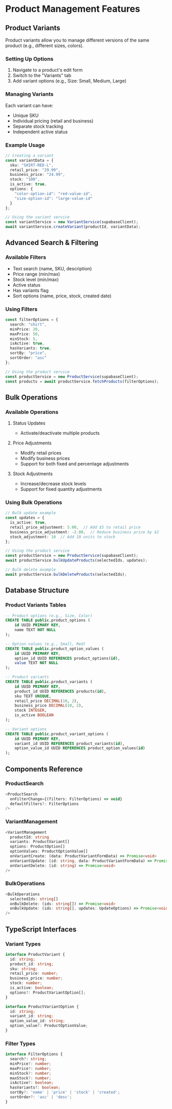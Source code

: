 # Product Management Features

## Product Variants
Product variants allow you to manage different versions of the same product (e.g., different sizes, colors).

### Setting Up Options
1. Navigate to a product's edit form
2. Switch to the "Variants" tab
3. Add variant options (e.g., Size: Small, Medium, Large)

### Managing Variants
Each variant can have:
- Unique SKU
- Individual pricing (retail and business)
- Separate stock tracking
- Independent active status

### Example Usage
```typescript
// Creating a variant
const variantData = {
  sku: "SHIRT-RED-L",
  retail_price: "29.99",
  business_price: "24.99",
  stock: "100",
  is_active: true,
  options: {
    "color-option-id": "red-value-id",
    "size-option-id": "large-value-id"
  }
};

// Using the variant service
const variantService = new VariantService(supabaseClient);
await variantService.createVariant(productId, variantData);
```

## Advanced Search & Filtering

### Available Filters
- Text search (name, SKU, description)
- Price range (min/max)
- Stock level (min/max)
- Active status
- Has variants flag
- Sort options (name, price, stock, created date)

### Using Filters
```typescript
const filterOptions = {
  search: "shirt",
  minPrice: 20,
  maxPrice: 50,
  minStock: 5,
  isActive: true,
  hasVariants: true,
  sortBy: "price",
  sortOrder: "asc"
};

// Using the product service
const productService = new ProductService(supabaseClient);
const products = await productService.fetchProducts(filterOptions);
```

## Bulk Operations

### Available Operations
1. Status Updates
   - Activate/deactivate multiple products

2. Price Adjustments
   - Modify retail prices
   - Modify business prices
   - Support for both fixed and percentage adjustments

3. Stock Adjustments
   - Increase/decrease stock levels
   - Support for fixed quantity adjustments

### Using Bulk Operations
```typescript
// Bulk update example
const updates = {
  is_active: true,
  retail_price_adjustment: 5.00,  // Add $5 to retail price
  business_price_adjustment: -2.00,  // Reduce business price by $2
  stock_adjustment: 10  // Add 10 units to stock
};

// Using the product service
const productService = new ProductService(supabaseClient);
await productService.bulkUpdateProducts(selectedIds, updates);

// Bulk delete example
await productService.bulkDeleteProducts(selectedIds);
```

## Database Structure

### Product Variants Tables
```sql
-- Product options (e.g., Size, Color)
CREATE TABLE public.product_options (
    id UUID PRIMARY KEY,
    name TEXT NOT NULL
);

-- Option values (e.g., Small, Red)
CREATE TABLE public.product_option_values (
    id UUID PRIMARY KEY,
    option_id UUID REFERENCES product_options(id),
    value TEXT NOT NULL
);

-- Product variants
CREATE TABLE public.product_variants (
    id UUID PRIMARY KEY,
    product_id UUID REFERENCES products(id),
    sku TEXT UNIQUE,
    retail_price DECIMAL(10, 2),
    business_price DECIMAL(10, 2),
    stock INTEGER,
    is_active BOOLEAN
);

-- Variant options
CREATE TABLE public.product_variant_options (
    id UUID PRIMARY KEY,
    variant_id UUID REFERENCES product_variants(id),
    option_value_id UUID REFERENCES product_option_values(id)
);
```

## Components Reference

### ProductSearch
```typescript
<ProductSearch
  onFilterChange={(filters: FilterOptions) => void}
  defaultFilters?: FilterOptions
/>
```

### VariantManagement
```typescript
<VariantManagement
  productId: string
  variants: ProductVariant[]
  options: ProductOption[]
  optionValues: ProductOptionValue[]
  onVariantCreate: (data: ProductVariantFormData) => Promise<void>
  onVariantUpdate: (id: string, data: ProductVariantFormData) => Promise<void>
  onVariantDelete: (id: string) => Promise<void>
/>
```

### BulkOperations
```typescript
<BulkOperations
  selectedIds: string[]
  onBulkDelete: (ids: string[]) => Promise<void>
  onBulkUpdate: (ids: string[], updates: UpdateOptions) => Promise<void>
/>
```

## TypeScript Interfaces

### Variant Types
```typescript
interface ProductVariant {
  id: string;
  product_id: string;
  sku: string;
  retail_price: number;
  business_price: number;
  stock: number;
  is_active: boolean;
  options?: ProductVariantOption[];
}

interface ProductVariantOption {
  id: string;
  variant_id: string;
  option_value_id: string;
  option_value?: ProductOptionValue;
}
```

### Filter Types
```typescript
interface FilterOptions {
  search?: string;
  minPrice?: number;
  maxPrice?: number;
  minStock?: number;
  maxStock?: number;
  isActive?: boolean;
  hasVariants?: boolean;
  sortBy?: 'name' | 'price' | 'stock' | 'created';
  sortOrder?: 'asc' | 'desc';
}
```